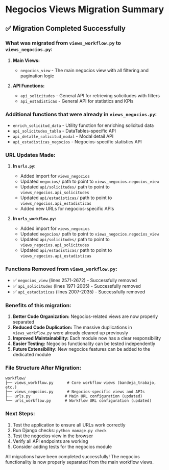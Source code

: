 # Negocios Views Migration Summary

## ✅ Migration Completed Successfully

### What was migrated from `views_workflow.py` to `views_negocios.py`:

1. **Main Views:**
   - `negocios_view` - The main negocios view with all filtering and pagination logic
   
2. **API Functions:**
   - `api_solicitudes` - General API for retrieving solicitudes with filters
   - `api_estadisticas` - General API for statistics and KPIs

### Additional functions that were already in `views_negocios.py`:
   - `enrich_solicitud_data` - Utility function for enriching solicitud data
   - `api_solicitudes_tabla` - DataTables-specific API
   - `api_detalle_solicitud_modal` - Modal detail API  
   - `api_estadisticas_negocios` - Negocios-specific statistics API

### URL Updates Made:

1. **In `urls.py`:**
   - Added import for `views_negocios`
   - Updated `negocios/` path to point to `views_negocios.negocios_view`
   - Updated `api/solicitudes/` path to point to `views_negocios.api_solicitudes`
   - Updated `api/estadisticas/` path to point to `views_negocios.api_estadisticas`
   - Added new URLs for negocios-specific APIs

2. **In `urls_workflow.py`:**
   - Added import for `views_negocios`
   - Updated `negocios/` path to point to `views_negocios.negocios_view`
   - Updated `api/solicitudes/` path to point to `views_negocios.api_solicitudes`
   - Updated `api/estadisticas/` path to point to `views_negocios.api_estadisticas`

### Functions Removed from `views_workflow.py`:
   - ✅ `negocios_view` (lines 2571-2672) - Successfully removed
   - ✅ `api_solicitudes` (lines 1971-2005) - Successfully removed  
   - ✅ `api_estadisticas` (lines 2007-2035) - Successfully removed

### Benefits of this migration:

1. **Better Code Organization:** Negocios-related views are now properly separated
2. **Reduced Code Duplication:** The massive duplications in `views_workflow.py` were already cleaned up previously
3. **Improved Maintainability:** Each module now has a clear responsibility
4. **Easier Testing:** Negocios functionality can be tested independently
5. **Future Extensibility:** New negocios features can be added to the dedicated module

### File Structure After Migration:

```
workflow/
├── views_workflow.py      # Core workflow views (bandeja_trabajo, etc.)
├── views_negocios.py      # Negocios-specific views and APIs
├── urls.py               # Main URL configuration (updated)
└── urls_workflow.py      # Workflow URL configuration (updated)
```

### Next Steps:

1. Test the application to ensure all URLs work correctly
2. Run Django checks: `python manage.py check`
3. Test the negocios view in the browser
4. Verify all API endpoints are working
5. Consider adding tests for the negocios module

All migrations have been completed successfully! The negocios functionality is now properly separated from the main workflow views.
